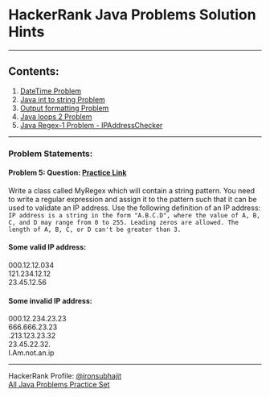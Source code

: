 # HackerRank Java Problems Solution Hints
 
---
## Contents:
1. [DateTime Problem](https://github.com/ironsubhajit/hackerRank_Java/blob/main/DateTime.java)
2. [Java int to string Problem](https://github.com/ironsubhajit/hackerRank_Java/blob/main/Java_int_to_string.java)
3. [Output formatting Problem](https://github.com/ironsubhajit/hackerRank_Java/blob/main/Output_formatting.java)
4. [Java loops 2 Problem](https://github.com/ironsubhajit/hackerRank_Java/blob/main/java_loops_2.java)
5. [Java Regex-1 Problem - IPAddressChecker](https://github.com/ironsubhajit/hackerRank_Java/blob/main/IpAddCheck.java)

---
### Problem Statements:
#### Problem 5: Question: [Practice Link](https://www.hackerrank.com/challenges/java-regex/problem) 
Write a class called MyRegex which will contain a string pattern. You need to write a regular expression and assign it to the pattern such that it can be used to validate an IP address. Use the following definition of an IP address:  
`IP address is a string in the form "A.B.C.D", where the value of A, B, C, and D may range from 0 to 255. Leading zeros are allowed. The length of A, B, C, or D can't be greater than 3.`  
#### Some valid IP address:  
000.12.12.034  
121.234.12.12  
23.45.12.56  
#### Some invalid IP address:  
000.12.234.23.23  
666.666.23.23  
.213.123.23.32  
23.45.22.32.  
I.Am.not.an.ip  


---
HackerRank Profile: [@ironsubhajit](https://www.hackerrank.com/ironsubhajit "My Profile")  
[All Java Problems Practice Set](https://www.hackerrank.com/domains/java?filters%5Bstatus%5D%5B%5D=unsolved&badge_type=java)
